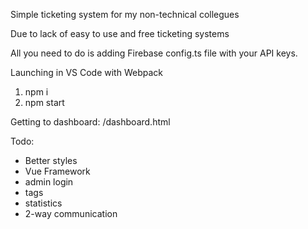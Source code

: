 ﻿Simple ticketing system for my non-technical collegues
 
 
 Due to lack of easy to use and free ticketing systems

All you need to do is adding Firebase config.ts file with your API keys.

Launching in VS Code with Webpack
1. npm i
2. npm start

Getting to dashboard: /dashboard.html

Todo:
 - Better styles
 - Vue Framework
 - admin login
 - tags
 - statistics
 - 2-way communication
